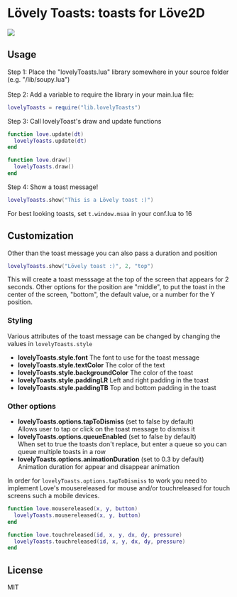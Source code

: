 # Lövely Toasts: toasts for Löve2D
![](https://i.imgur.com/yWbfz0l.gif)
## Usage
Step 1: Place the "lovelyToasts.lua" library somewhere in your source folder (e.g. "/lib/soupy.lua")<br/><br/>
Step 2: Add a variable to require the library in your main.lua file:
```lua
lovelyToasts = require("lib.lovelyToasts")
```
Step 3: Call lovelyToast's draw and update functions
```lua
function love.update(dt)
  lovelyToasts.update(dt)
end

function love.draw()
  lovelyToasts.draw()
end
```
Step 4: Show a toast message!
```lua
lovelyToasts.show("This is a Lövely toast :)")
```

For best looking toasts, set `t.window.msaa` in your conf.lua to 16

## Customization
Other than the toast message you can also pass a duration and position
```lua
lovelyToasts.show("Lövely toast :)", 2, "top")
```
This will create a toast messsage at the top of the screen that appears for 2 seconds. Other options for the position are "middle", to put the toast in the center of the screen, "bottom", the default value, or a number for the Y position.

### Styling
Various attributes of the toast message can be changed by changing the values in `lovelyToasts.style`
- **lovelyToasts.style.font** The font to use for the toast message
- **lovelyToasts.style.textColor** The color of the text
- **lovelyToasts.style.backgroundColor** The color of the toast
- **lovelyToasts.style.paddingLR** Left and right padding in the toast
- **lovelyToasts.style.paddingTB** Top and bottom padding in the toast

### Other options
- **lovelyToasts.options.tapToDismiss** (set to false by default)<br/>Allows user to tap or click on the toast message to dismiss it
- **lovelyToasts.options.queueEnabled** (set to false by default)<br/>When set to true the toasts don't replace, but enter a queue so you can queue multiple toasts in a row
- **lovelyToasts.options.animationDuration** (set to 0.3 by default)<br/>Animation duration for appear and disappear animation

In order for `lovelyToasts.options.tapToDismiss` to work you need to implement Love's mousereleased for mouse and/or touchreleased for touch screens such a mobile devices.
```lua
function love.mousereleased(x, y, button)
  lovelyToasts.mousereleased(x, y, button)
end

function love.touchreleased(id, x, y, dx, dy, pressure)
  lovelyToasts.touchreleased(id, x, y, dx, dy, pressure)
end
```

## License
MIT
